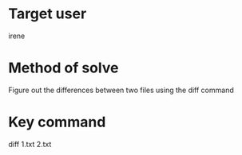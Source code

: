 # Target user
irene
# Method of solve
Figure out the differences between two files using the diff command
# Key command
diff 1.txt 2.txt
